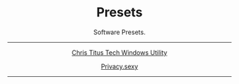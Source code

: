 <div align="center">
<h1>Presets</h1>
Software Presets.

___
<a href="Presets/Chris Titus Tech Windows Utility">Chris Titus Tech Windows Utility</a>

<a href="Presets/Privacy.sexy">Privacy.sexy</a>
___

</div>
